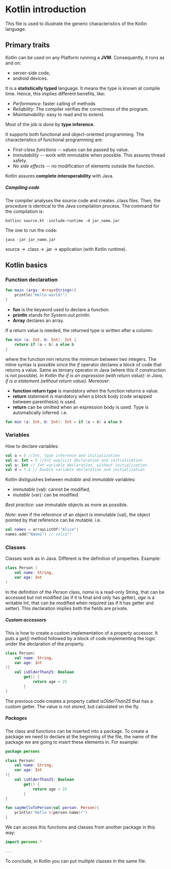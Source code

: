 Kotlin introduction
========================================

This file is used to illustrate the generic characteristics of the Kotlin language.


Primary traits
----------------------------------------


Kotlin can be used on any Platform running a **JVM**. Consequently,
it runs as and on:
 - server-side code,
 - android devices.
 
It is a **statistically typed** language. It means the type is known at compile time. Hence, 
this implies different benefits, like:
 - *Performance*: faster calling of methods
 - _Reliability_: The compiler verifies the correctness of the program.
 - _Maintainability_: easy to read and to extend.
 
Most of the job is done by **type inference**.

It supports both functional and object-oriented programming. The characteristics
of functional programming are:
 - _First-class functions_ -- values can be passed by value.
 - _Immutability_ -- work with immutable when possible. This assures thread safety.
 - _No side effects_ -- no modification of elements outside the function.
 

Kotlin assures **complete interoperability** with Java. 

##### Compiling code 
The compiler analyses the source code and creates .class files.
Then, the procedure is identical to the Java compilation process.
The command for the compilation is:
```shell script
kotlinc source.kt -include-runtime -d jar_name.jar
```

The one to run the code:
```shell script
java -jar jar_name.jar
```

source -> .class -> .jar -> application (with Kotlin runtime).


Kotlin basics
-------------------------------------

### Function declaration
```kotlin
fun main (args: Array<String>){
    println("Hello world!")
}
```

- **fun** is the keyword used to declare a function.
- **println** stands for *System.out.println*.
- **Array** declares an array.

If a return value is needed, the returned type is written after a
column:


```kotlin
fun min (a: Int, b: Int): Int {
    return if (a < b) a else b
}
```
where the function *min* returns the minimum between two integers.
The inline syntax is possible since the *if* operator declares a block of code that
returns a value. Same as ternary operator in Java (where this if 
construction is not possible). _In Kotlin the if is an expression
(with return value): in Java, if is a statement
(without return value)._ Moreover:

 - **function return type** is mandatory when the function returns a value.
 - **return** statement is mandatory when a block body (code wrapped 
 between parenthesis) is used.
 - **return** can be omitted when an expression body is used. Type is 
 automatically inferred. i.e. 
 ```kotlin
fun min (a: Int, b: Int): Int = if (a < b) a else b
```

### Variables

How to declare variables:

```kotlin
val a = 5 //Int, type inference and initialization
val a: Int = 5 //Int explicit declaration and initialization
val a: Int // Int variable declaration, without initialization
val d = 7.5 // Double variable declaration and initialization
```

Kotlin distiguishes between _mutable_ and _immutable_ variables:
 - _immutable_ (val): cannot be modified,
 - _mutable_ (var): can be modified.
 
_Best practice_: use immutable objects as more as possible.

_Note_: even if the reference of an object is immutable (val),
the object pointed by that reference can be mutable. i.e.
```kotlin
val names = arrayListOf("Alice")
names.add("Naomi") // valid!!
```
 
 
### Classes
Classes work as in Java. Different is the definition of properties.
Example:
```kotlin
class Person (
    val name: String,
    var age: Int
)
```
In the definition of the _Person_ class, _name_ is a read-only String,
that can be accessed but not modified (as if it is final and only has getter), _age_ is a writable Int, 
that can be modified when required (as if it has getter and setter).
This declaration implies both the fields are private.

##### Custom accessors
This is how to create a custom implementation of a 
property accessor. It puts a _get()_ method followed by a block of
code implementing the logic under the declaration of the property.

```kotlin
class Person(
    val name: String,
    var age: Int
){
    val isOlderThan25: Boolean
        get() {
            return age > 25
        }
}
```

The previous code creates a property called _isOlderThan25_ that has
a custom getter. The value is not stored, but calculated on the fly.

##### Packages
The class and functions can be inserted into a package.
To create a package we need to declare at the beginning of the file,
the name of the package we are going to insert these elements in.
For example:

```kotlin
package persons

class Person(
    val name: String,
    var age: Int
){
    val isOlderThan25: Boolean
        get() {
            return age > 25
        }
}

fun sayHelloToPerson(val person: Person){
    println("Hello ${person.name}!")
}
```

We can access this functions and classes from another package in this way:
```kotlin
import persons.*

...
```

To conclude, in Kotlin you can put multiple classes in the same file.



 
 







 
